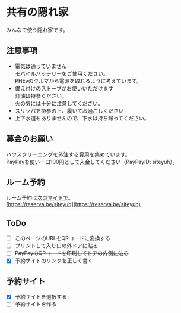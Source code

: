 # 共有の隠れ家
みんなで使う隠れ家です。

## 注意事項

- 電気は通っていません  
モバイルバッテリーをご使用ください。  
PHEvのクルマから電源を取れるように考えています。
- 備え付けのストーブがお使いいただけます  
灯油は持参ください。  
火の気には十分に注意してください。
- スリッパを持参の上、履いてお過ごしください
- 上下水道もありませんので、下水は持ち帰ってください。

## 募金のお願い
ハウスクリーニングを外注する費用を集めています。  
PayPayを使い一口100円として入金してください（PayPayID: siteyuh）。

## ルーム予約
ルーム予約は[次のサイトで](https://reserva.be/siteyuh)。  
[https://reserva.be/siteyuh](https://reserva.be/siteyuh)

## ToDo

- [ ] このページのURLをQRコードに変換する
- [ ] プリントして入り口の外ドアに貼る
- [ ] <s>PayPayのQRコードを印刷してドアの内側に貼る</s>
- [x] 予約サイトのリンクを正しく書く

## 予約サイト
- [x] 予約サイトを選択する
- [ ] 予約サイトを作る